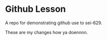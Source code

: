 # Github Lesson

A repo for demonstrating github use to sei-629.

These are my changes how ya doennnn.